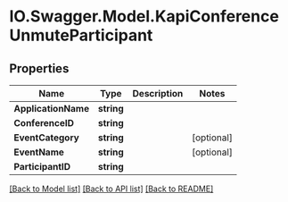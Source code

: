 # IO.Swagger.Model.KapiConferenceUnmuteParticipant
## Properties

Name | Type | Description | Notes
------------ | ------------- | ------------- | -------------
**ApplicationName** | **string** |  | 
**ConferenceID** | **string** |  | 
**EventCategory** | **string** |  | [optional] 
**EventName** | **string** |  | [optional] 
**ParticipantID** | **string** |  | 

[[Back to Model list]](../README.md#documentation-for-models) [[Back to API list]](../README.md#documentation-for-api-endpoints) [[Back to README]](../README.md)

